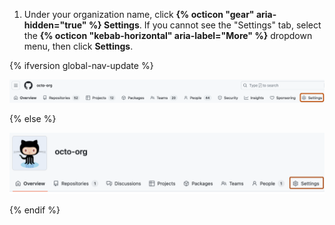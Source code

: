 1. Under your organization name, click **{% octicon "gear" aria-hidden="true" %} Settings**. If you cannot see the "Settings" tab, select the **{% octicon "kebab-horizontal" aria-label="More" %}** dropdown menu, then click **Settings**.

{% ifversion global-nav-update %}

   ![Screenshot of the tabs in an organization's profile. The "Settings" tab is outlined in dark orange.](/assets/images/help/discussions/org-settings-global-nav-update.png)

{% else %}

   ![Screenshot of the tabs in an organization's profile. The "Settings" tab is outlined in dark orange.](/assets/images/help/discussions/org-settings.png)

{% endif %}
